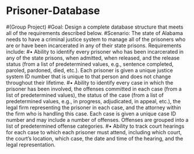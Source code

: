 # Prisoner-Database
#(Group Project)
#Goal: Design a complete database structure that meets all of the requirements described below.
#Scenario:  The state of Alabama needs to have a criminal justice system to manage all of the prisoners who are or have been incarcerated in any of their state prisons. Requirements include:
#•	Ability to identify every prisoner who has been incarcerated in any of the state prisons, when admitted, when released, and the release status (from a list of predetermined values, e.g., sentence completed, paroled, pardoned, died, etc.). Each prisoner is given a unique justice system ID number that is unique to that person and does not change throughout their lifetime.
#•	Ability to identify every case in which the prisoner has been involved, the offenses committed in each case (from a list of predetermined values), the status of the case (from a list of predetermined values, e.g., in progress, adjudicated, in appeal, etc.), the legal firm representing the prisoner in each case, and the attorney within the firm who is handling this case. Each case is given a unique case ID number and may include a number of offenses. Offenses are grouped into a list of predetermined offense categories.
#•	Ability to track court hearings for each case to which each prisoner must attend, including which court, the court’s location, which case, the date and time of the hearing, and the legal representation.
